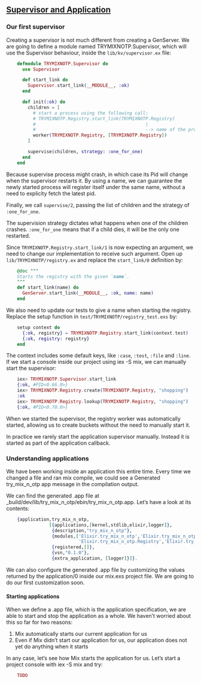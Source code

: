 ## [Supervisor and Application](http://elixir-lang.org/getting-started/mix-otp/supervisor-and-application.html)
### Our first supervisor
Creating a supervisor is not much different from creating a GenServer. We are going to define a module named TRYMIXNOTP.Supervisor, which will use the Supervisor behaviour, inside the `lib/kv/supervisor.ex` file:

``` elixir
    defmodule TRYMIXNOTP.Supervisor do
      use Supervisor

      def start_link do
        Supervisor.start_link(__MODULE__, :ok)
      end

      def init(:ok) do
        children = [
          # start a process using the following call:
          # TRYMIXNOTP.Registry.start_link(TRYMIXNOTP.Registry)
          #                                         |
          #                                         --> name of the process
          worker(TRYMIXNOTP.Registry, [TRYMIXNOTP.Registry])
        ]

        supervise(children, strategy: :one_for_one)
      end
    end
```
Because supervise process might crash, in which case its Pid will change when the supervisor restarts it. By using a name, we can guarantee the newly started process will register itself under the same name, without a need to explicity fetch the latest pid.   

Finally, we call `supervise/2`, passing the list of children and the strategy of `:one_for_one`.

The supervision strategy dictates what happens when one of the children crashes. `:one_for_one` means that if a child dies, it will be the only one restarted.   

Since `TRYMIXNOTP.Registry.start_link/1` is now expecting an argument, we need to change our implementation to receive such argument. Open up `lib/TRYMIXNOTP/registry.ex` and replace the `start_link/0` definition by:

``` elixir
    @doc """
    Starts the registry with the given `name`.
    """
    def start_link(name) do
      GenServer.start_link(__MODULE__, :ok, name: name)
    end
```
We also need to update our tests to give a name when starting the registry. Replace the setup function in `test/TRYMIXNOTP/registry_test.exs` by:

``` elixir
    setup context do
      {:ok, registry} = TRYMIXNOTP.Registry.start_link(context.test)
      {:ok, registry: registry}
    end
```
The context includes some default keys, like `:case`, `:test`, `:file` and `:line`.   
If we start a console inside our project using iex -S mix, we can manually start the supervisor:

```elixir
    iex> TRYMIXNOTP.Supervisor.start_link
    {:ok, #PID<0.66.0>}
    iex> TRYMIXNOTP.Registry.create(TRYMIXNOTP.Registry, "shopping")
    :ok
    iex> TRYMIXNOTP.Registry.lookup(TRYMIXNOTP.Registry, "shopping")
    {:ok, #PID<0.70.0>}
```
When we started the supervisor, the registry worker was automatically started, allowing us to create buckets without the need to manually start it.

In practice we rarely start the application supervisor manually. Instead it is started as part of the application callback.


### Understanding applications
We have been working inside an application this entire time. Every time we changed a file and ran mix compile, we could see a Generated try_mix_n_otp app message in the compilation output.

We can find the generated .app file at _build/dev/lib/try_mix_n_otp/ebin/try_mix_n_otp.app. Let’s have a look at its contents:

``` elixir
    {application,try_mix_n_otp,
                [{applications,[kernel,stdlib,elixir,logger]},
                 {description,"try_mix_n_otp"},
                 {modules,['Elixir.try_mix_n_otp','Elixir.try_mix_n_otp.Bucket',
                           'Elixir.try_mix_n_otp.Registry','Elixir.try_mix_n_otp.Supervisor']}]}.
                 {registered,[]},
                 {vsn,"0.1.0"},
                 {extra_application, [logger]}]}.
```
We can also configure the generated .app file by customizing the values returned by the application/0 inside our mix.exs project file. We are going to do our first customization soon.

#### Starting applications
When we define a .app file, which is the application specification, we are able to start and stop the application as a whole. We haven’t worried about this so far for two reasons:

1. Mix automatically starts our current application for us
2. Even if Mix didn’t start our application for us, our application does not yet do anything when it starts

In any case, let’s see how Mix starts the application for us. Let’s start a project console with iex -S mix and try:

``` elixir
    TODO
```
